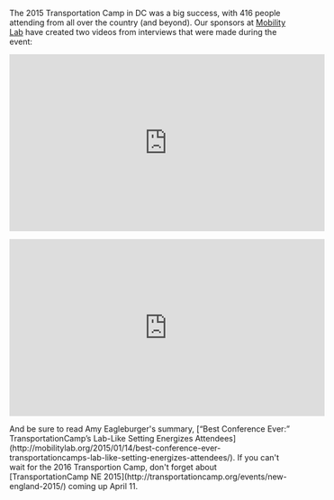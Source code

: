 The 2015 Transportation Camp in DC was a big success, with 416 people attending from all over the country (and beyond). 
Our sponsors at [Mobility Lab](http://mobilitylab.org/) have created two videos from interviews that were made during the event:
<p align=center>
<iframe width="560" height="315" src="https://www.youtube.com/embed/3SO97RBELmc" frameborder="0" allowfullscreen></iframe>
<p align=center>
<iframe width="560" height="315" src="https://www.youtube.com/embed/hFs8tKs-Syk" frameborder="0" allowfullscreen></iframe>
<p>
And be sure to read Amy Eagleburger's summary, [“Best Conference Ever:” TransportationCamp’s Lab-Like Setting Energizes Attendees](http://mobilitylab.org/2015/01/14/best-conference-ever-transportationcamps-lab-like-setting-energizes-attendees/). If you can't wait for the 2016 Transportion Camp, don't forget about [TransportationCamp NE 2015](http://transportationcamp.org/events/new-england-2015/) coming up April 11.

